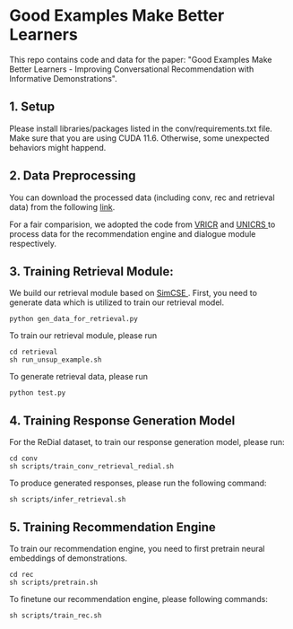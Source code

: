 # Good Examples Make Better Learners

This repo contains code and data for the paper: "Good Examples Make Better Learners - Improving Conversational Recommendation with Informative Demonstrations".

## 1. Setup

Please install libraries/packages listed in the conv/requirements.txt file. Make sure that you are using CUDA 11.6. Otherwise, some unexpected behaviors might happend.

## 2. Data Preprocessing

You can download the processed data (including conv, rec and retrieval data) from the following <a href = 'https://drive.google.com/drive/folders/1kEOn-lDQ9L5NgBhohg4Upwo9Kr4T01a6?usp=share_link'>link</a>.

For a fair comparision, we adopted the code from <a href='https://github.com/zxd-octopus/VRICR/tree/master'>VRICR</a> and <a href = 'https://github.com/wxl1999/UniCRS/tree/main'>UNICRS </a> to process data for the recommendation engine and dialogue module respectively. 

## 3. Training Retrieval Module:

We build our retrieval module based on <a href='https://github.com/princeton-nlp/SimCSE'>SimCSE </a>. First, you need to generate data which is utilized to train our retrieval model.
```
python gen_data_for_retrieval.py
```
To train our retrieval module, please run
```
cd retrieval
sh run_unsup_example.sh
```
To generate retrieval data, please run

```
python test.py
```

## 4. Training Response Generation Model

For the ReDial dataset, to train our response generation model, please run:

```
cd conv
sh scripts/train_conv_retrieval_redial.sh
```

To produce generated responses, please run the following command:

```
sh scripts/infer_retrieval.sh
```

## 5. Training Recommendation Engine

To train our recommendation engine, you need to first pretrain neural embeddings of demonstrations. 

```
cd rec
sh scripts/pretrain.sh
```

To finetune our recommendation engine, please following commands:

```
sh scripts/train_rec.sh
```





